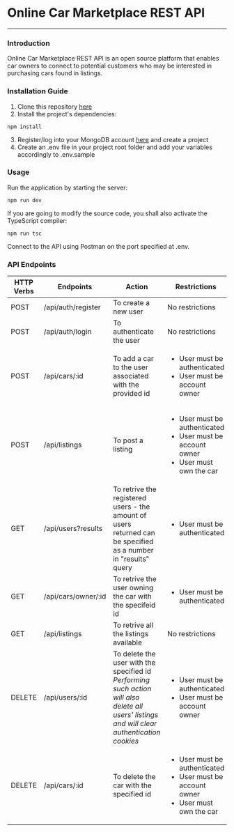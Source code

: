 # Online Car Marketplace REST API

---

### Introduction

Online Car Marketplace REST API is an open source platform that enables car owners to connect to potential customers who may be interested in purchasing cars found in listings.

### Installation Guide

1. Clone this repository [here](https://github.com/marcopagotto/online-car-marketplace-REST-API.git)
2. Install the project's dependencies:

```
npm install
```

3. Register/log into your MongoDB account [here](https://account.mongodb.com/account/login) and create a project
4. Create an .env file in your project root folder and add your variables accordingly to .env.sample

### Usage

Run the application by starting the server:

```
npm run dev
```

If you are going to modify the source code, you shall also activate the TypeScript compiler:

```
npm run tsc
```

Connect to the API using Postman on the port specified at .env.

### API Endpoints

| HTTP Verbs | Endpoints           | Action                                                                                                         | Restrictions                                                                                    |
| ---------- | ------------------- | -------------------------------------------------------------------------------------------------------------- | ----------------------------------------------------------------------------------------------- |
| POST       | /api/auth/register  | To create a new user                                                                                           | No restrictions                                                                                 |
| POST       | /api/auth/login     | To authenticate the user                                                                                       | No restrictions                                                                                 |
| POST       | /api/cars/:id       | To add a car to the user associated with the provided id                                                       | <ul><li>User must be authenticated<li>User must be account owner<ul>                            |
| POST       | /api/listings       | To post a listing                                                                                              | <ul><li>User must be authenticated <li>User must be account owner <li>User must own the car<ul> |
| GET        | /api/users?results  | To retrive the registered users - the amount of users returned can be specified as a number in "results" query | <ul><li>User must be authenticated<ul>                                                          |
| GET        | /api/cars/owner/:id | To retrive the user owning the car with the specifeid id                                                       | <ul><li>User must be authenticated<ul>                                                          |
| GET        | /api/listings       | To retrive all the listings available                                                                          | No restrictions                                                                                 |
| DELETE     | /api/users/:id      | To delete the user with the specified id </br> <em>Performing such action will also delete all users' listings and will clear authentication cookies</em>                                                            | <ul><li>User must be authenticated <li>User must be account owner<ul>                           |
DELETE | /api/cars/:id | To delete the car with the specified id | <ul><li>User must be authenticated <li> User must be account owner<li> User must own the car</ul>
